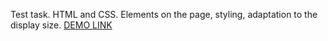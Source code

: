 Test task. HTML and CSS. Elements on the page, styling, adaptation to the display size.
[DEMO LINK](https://<your_account>.github.io/layout_hello-world/)
